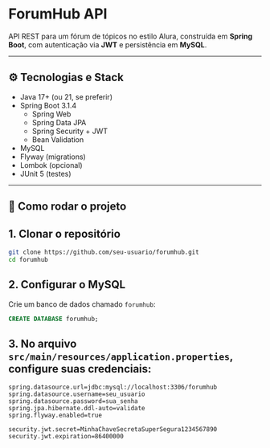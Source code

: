 # ForumHub API

API REST para um fórum de tópicos no estilo Alura, construída em **Spring Boot**, com autenticação via **JWT** e persistência em **MySQL**.

---

## ⚙️ Tecnologias e Stack

- Java 17+ (ou 21, se preferir)
- Spring Boot 3.1.4
  - Spring Web
  - Spring Data JPA
  - Spring Security + JWT
  - Bean Validation
- MySQL
- Flyway (migrations)
- Lombok (opcional)
- JUnit 5 (testes)

---

## 🚀 Como rodar o projeto

## 1. Clonar o repositório

  ```bash
  git clone https://github.com/seu-usuario/forumhub.git
  cd forumhub
  ```
## 2. Configurar o MySQL

Crie um banco de dados chamado `forumhub`:

  ```sql
  CREATE DATABASE forumhub;
  ```
## 3. No arquivo `src/main/resources/application.properties`, configure suas credenciais:

  ```properties
  spring.datasource.url=jdbc:mysql://localhost:3306/forumhub
  spring.datasource.username=seu_usuario
  spring.datasource.password=sua_senha
  spring.jpa.hibernate.ddl-auto=validate
  spring.flyway.enabled=true
  
  security.jwt.secret=MinhaChaveSecretaSuperSegura1234567890
  security.jwt.expiration=86400000
  ```


